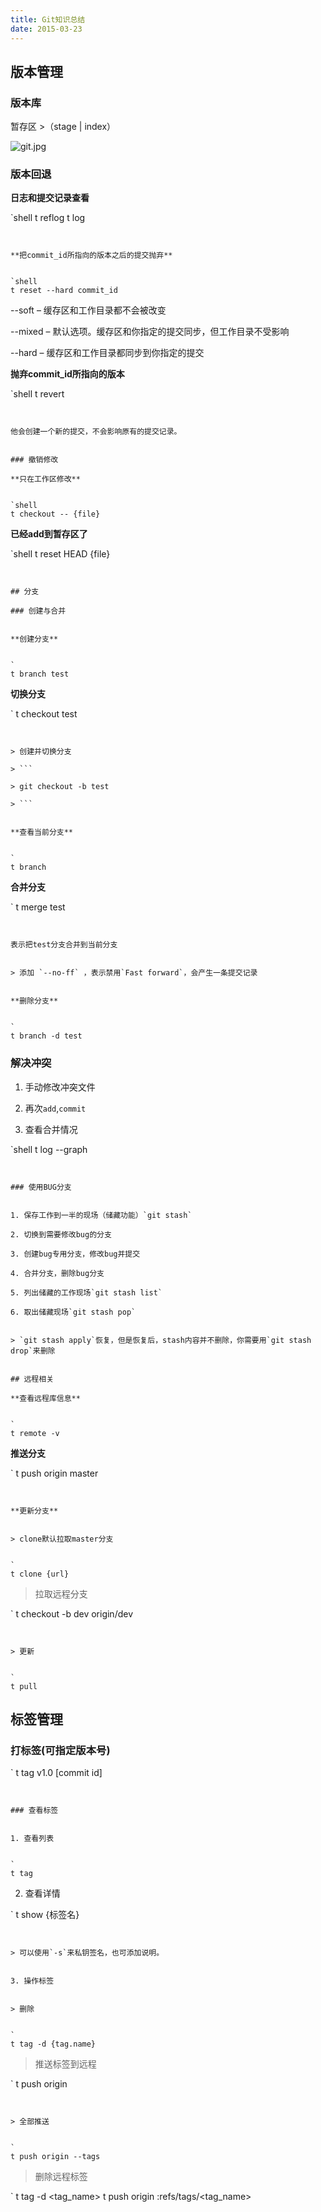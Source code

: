 ```yaml
---
title: Git知识总结
date: 2015-03-23
---
```


## 版本管理


### 版本库


暂存区 >（stage | index）


![git.jpg](http://peierlong-blog.oss-cn-hongkong.aliyuncs.com/git.jpg)


<!--more-->


### 版本回退

**日志和提交记录查看**


`shell
t reflog
t log
```


**把commit_id所指向的版本之后的提交抛弃**


`shell
t reset --hard commit_id
```


--soft – 缓存区和工作目录都不会被改变

--mixed – 默认选项。缓存区和你指定的提交同步，但工作目录不受影响

--hard – 缓存区和工作目录都同步到你指定的提交


**抛弃commit_id所指向的版本**


`shell
t revert 
```


他会创建一个新的提交，不会影响原有的提交记录。


### 撤销修改

**只在工作区修改**


`shell
t checkout -- {file}
```


**已经add到暂存区了**


`shell
t reset HEAD {file}
```


## 分支

### 创建与合并


**创建分支**


`
t branch test
```


**切换分支**


`
t checkout test
```


> 创建并切换分支

> ```

> git checkout -b test

> ```


**查看当前分支**


`
t branch
```


**合并分支**


`
t merge test
```


表示把test分支合并到当前分支


> 添加 `--no-ff` ，表示禁用`Fast forward`，会产生一条提交记录


**删除分支**


`
t branch -d test
```


### 解决冲突

1. 手动修改冲突文件

2. 再次`add`,`commit`

3. 查看合并情况


`shell
t log --graph
```


### 使用BUG分支


1. 保存工作到一半的现场（储藏功能）`git stash`

2. 切换到需要修改bug的分支

3. 创建bug专用分支，修改bug并提交

4. 合并分支，删除bug分支

5. 列出储藏的工作现场`git stash list`

6. 取出储藏现场`git stash pop`


> `git stash apply`恢复，但是恢复后，stash内容并不删除，你需要用`git stash drop`来删除


## 远程相关

**查看远程库信息**


`
t remote -v
```


**推送分支**


`
t push origin master
```


**更新分支**


> clone默认拉取master分支


`
t clone {url}
```


> 拉取远程分支


`
t checkout -b dev origin/dev
```


> 更新


`
t pull
```


## 标签管理


### 打标签(可指定版本号)


`
t tag v1.0 [commit id]
```


### 查看标签


1. 查看列表


`
t tag
```


2. 查看详情


`
t show {标签名}
```


> 可以使用`-s`来私钥签名，也可添加说明。


3. 操作标签


> 删除


`
t tag -d {tag.name}
```


> 推送标签到远程


`
t push origin <tagname>
```


> 全部推送


`
t push origin --tags
```


> 删除远程标签


`
t tag -d <tag_name>
t push origin :refs/tags/<tag_name>
```

